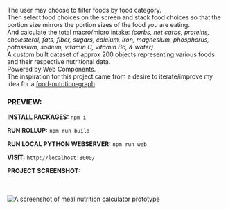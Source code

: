 The user may choose to filter foods by food category.<br/>
Then select food choices on the screen and stack food choices so that the portion size mirrors the portion sizes of the food you are eating.<br/>
And calculate the total macro/micro intake: *(carbs, net carbs, proteins, cholesterol, fats, fiber, sugars, calcium, iron, magnesium, phosphorus, potassium, sodium, vitamin C, vitamin B6, & water)*<br/>
A custom built dataset of approx 200 objects representing various foods and their respective nutritional data.<br/>
Powered by Web Components.<br/>
The inspiration for this project came from a desire to iterate/improve my idea for a [food-nutrition-graph](https://github.com/boshimoto/food-nutrition-graph)<br/>

### PREVIEW:

**INSTALL PACKAGES:**
```npm i```

**RUN ROLLUP:**
```npm run build```

**RUN LOCAL PYTHON WEBSERVER:**
```npm run web```

**VISIT:**
```http://localhost:8000/```

**PROJECT SCREENSHOT:**<br/><br/><br/>

<img src="../../blob/main/bodyboon-ss.png" alt="A screenshot of meal nutrition calculator prototype" />
